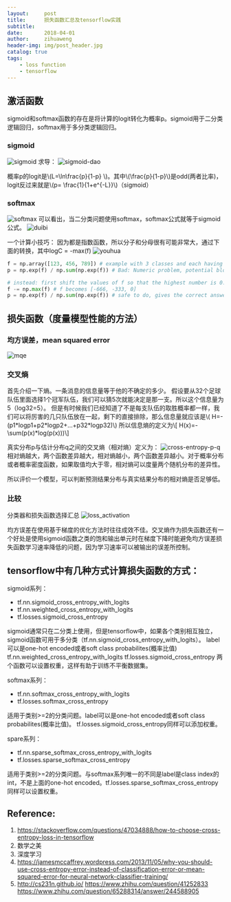 ```yaml
---
layout:     post
title:      损失函数汇总及tensorflow实践
subtitle:   
date:       2018-04-01
author:     zihuaweng
header-img: img/post_header.jpg
catalog: true
tags:
    - loss function
    - tensorflow
---
```


## 激活函数
sigmoid和softmax函数的存在是将计算的logit转化为概率p。sigmoid用于二分类逻辑回归，softmax用于多分类逻辑回归。

### sigmoid
![sigmoid](http://zihuaweng.github.io/post_images/loss/sigmoid.png)
求导：
![sigmoid-dao](http://zihuaweng.github.io/post_images/loss/sigmoid-dao.png)

概率p的logit是\\(L=\ln\frac{p}{1-p} \\)。其中\\(\frac{p}{1-p}\\)是odd(两者比率)，logit反过来就是\\(p= \frac{1}{1+e^{-L}}\\)（sigmoid）

### softmax
![softmax](http://zihuaweng.github.io/post_images/loss/softmax.png)
可以看出，当二分类问题使用softmax，softmax公式就等于sigmoid公式。
![duibi](http://zihuaweng.github.io/post_images/loss/duibi.png)

一个计算小技巧：
因为都是指数函数，所以分子和分母很有可能非常大，通过下面的转换，其中logC = -max(f)
![youhua](http://zihuaweng.github.io/post_images/loss/youhua.png)
~~~python
f = np.array([123, 456, 789]) # example with 3 classes and each having large scores
p = np.exp(f) / np.sum(np.exp(f)) # Bad: Numeric problem, potential blowup

# instead: first shift the values of f so that the highest number is 0:
f -= np.max(f) # f becomes [-666, -333, 0]
p = np.exp(f) / np.sum(np.exp(f)) # safe to do, gives the correct answer
~~~

## 损失函数（度量模型性能的方法）

### 均方误差，mean squared error
![mqe](http://zihuaweng.github.io/post_images/loss/mqe.png)


### 交叉熵
首先介绍一下熵。一条消息的信息量等于他的不确定的多少。
假设要从32个足球队伍里面选择1个冠军队伍，我们可以猜5次就能决定是那一支。所以这个信息量为5（log32=5）。
但是有时候我们已经知道了不是每支队伍的取胜概率都一样，我们可以将厉害的几只队伍放在一起，剩下的直接排除，那么信息量就应该是\\( H=-(p1\*logp1+p2\*logp2+...+p32\*logp32)\\)
所以信息熵的定义为\\[ H(x)=-\sum(p(x)\*log(p(x)))\\]

真实分布p与估计分布q之间的交叉熵（相对熵）定义为：
![cross-entropy-p-q](http://zihuaweng.github.io/post_images/loss/cross-entropy-p-q.png)
相对熵越大，两个函数差异越大，相对熵越小，两个函数差异越小。对于概率分布或者概率密度函数，如果取值均大于零，相对熵可以度量两个随机分布的差异性。

所以评价一个模型，可以判断预测结果分布与真实结果分布的相对熵是否足够低。

### 比较
分类器和损失函数选择汇总
![loss_activation](http://zihuaweng.github.io/post_images/loss/loss_activation.png)

均方误差在使用基于梯度的优化方法时往往成效不佳。交叉熵作为损失函数还有一个好处是使用sigmoid函数之类的饱和输出单元时在梯度下降时能避免均方误差损失函数学习速率降低的问题，因为学习速率可以被输出的误差所控制。

## tensorflow中有几种方式计算损失函数的方式：

sigmoid系列：
- tf.nn.sigmoid_cross_entropy_with_logits
- tf.nn.weighted_cross_entropy_with_logits
- tf.losses.sigmoid_cross_entropy

sigmoid通常只在二分类上使用，但是tensorflow中，如果各个类别相互独立，sigmoid函数可用于多分类（tf.nn.sigmoid_cross_entropy_with_logits）。
label可以是one-hot encoded或者soft class probabilites(概率比值)
tf.nn.weighted_cross_entropy_with_logits
tf.losses.sigmoid_cross_entropy 两个函数可以设置权重，这样有助于训练不平衡数据集。

softmax系列：
- tf.nn.softmax_cross_entropy_with_logits
- tf.losses.softmax_cross_entropy

适用于类别>=2的分类问题。label可以是one-hot encoded或者soft class probabilites(概率比值)。
tf.losses.sigmoid_cross_entropy同样可以添加权重。

spare系列：
- tf.nn.sparse_softmax_cross_entropy_with_logits
- tf.losses.sparse_softmax_cross_entropy

适用于类别>=2的分类问题。与softmax系列唯一的不同是label是class index的int，不是上面的one-hot encoded。tf.losses.sparse_softmax_cross_entropy同样可以设置权重。



## Reference:
1. https://stackoverflow.com/questions/47034888/how-to-choose-cross-entropy-loss-in-tensorflow
2. 数学之美
3. 深度学习
3. https://jamesmccaffrey.wordpress.com/2013/11/05/why-you-should-use-cross-entropy-error-instead-of-classification-error-or-mean-squared-error-for-neural-network-classifier-training/
3. http://cs231n.github.io/
https://www.zhihu.com/question/41252833
https://www.zhihu.com/question/65288314/answer/244588905



